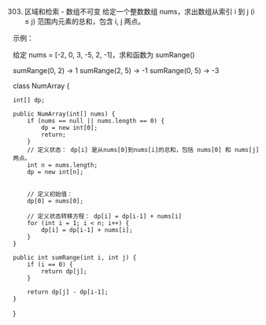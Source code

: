 303. 区域和检索 - 数组不可变
给定一个整数数组  nums，求出数组从索引 i 到 j  (i ≤ j) 范围内元素的总和，包含 i,  j 两点。

示例：

给定 nums = [-2, 0, 3, -5, 2, -1]，求和函数为 sumRange()

sumRange(0, 2) -> 1
sumRange(2, 5) -> -1
sumRange(0, 5) -> -3

class NumArray {

    int[] dp;

    public NumArray(int[] nums) {
        if (nums == null || nums.length == 0) {
            dp = new int[0];
            return;
        }
        // 定义状态： dp[i] 是从nums[0]到nums[i]的总和，包括 nums[0] 和 nums[j] 两点。
        int n = nums.length;
        dp = new int[n];


        // 定义初始值：
        dp[0] = nums[0];

        // 定义状态转移方程： dp[i] = dp[i-1] + nums[i]
        for (int i = 1; i < n; i++) {
            dp[i] = dp[i-1] + nums[i];
        }
    }
    
    public int sumRange(int i, int j) {
        if (i == 0) {
            return dp[j];
        }

        return dp[j] - dp[i-1];
    }
}
